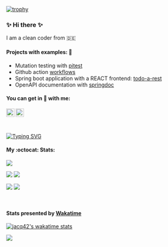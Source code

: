 [![trophy](https://github-profile-trophy.vercel.app/?username=jacq42&theme=onedark)](https://github.com/ryo-ma/github-profile-trophy)

### :sparkles: Hi there :sparkles:

I am a clean coder from :de:

#### Projects with examples: :construction_worker:

* Mutation testing with [pitest](https://github.com/jacq42/pitest-example)
* Github action [workflows](https://github.com/jacq42/playground)
* Spring boot application with a REACT frontend: [todo-a-rest](https://github.com/jacq42/todo-a-rest)
* OpenAPI documentation with [springdoc](https://github.com/jacq42/openapi-example)

#### You can get in :speech_balloon: with me: 

[<img align="left" alt="jacq42 | LinkedIn" width="22px" src="https://cdn.jsdelivr.net/npm/simple-icons@v6.7.0/icons/linkedin.svg" />][linkedin]
[<img align="left" alt="jacq42 | Wakatime" width="22px" src="https://cdn.jsdelivr.net/npm/simple-icons@v6.7.0/icons/wakatime.svg" />][wakatime]

[linkedin]: https://www.linkedin.com/in/jaccquelinekrech
[wakatime]: https://wakatime.com/@jacq42

<br />
<br />
<br />

[![Typing SVG](https://readme-typing-svg.herokuapp.com/?lines=Small+things+matter)](https://git.io/typing-svg)

#### My :octocat: Stats:
![](http://github-profile-summary-cards.vercel.app/api/cards/profile-details?username=jacq42&theme=transparent) 

![](http://github-profile-summary-cards.vercel.app/api/cards/repos-per-language?username=jacq42&theme=transparent) ![](http://github-profile-summary-cards.vercel.app/api/cards/most-commit-language?username=jacq42&theme=transparent) 

![](http://github-profile-summary-cards.vercel.app/api/cards/stats?username=jacq42&theme=transparent) ![](http://github-profile-summary-cards.vercel.app/api/cards/productive-time?username=jacq42&theme=transparent&utcOffset=8) 

<br />

#### Stats presented by [Wakatime](https://wakatime.com)

[![jacq42's wakatime stats](https://github-readme-stats.vercel.app/api/wakatime?username=@jacq42&theme=nord&v=2)][wakatime]

![](https://wakatime.com/share/@jacq42/22b39d4e-8123-4665-80ad-b1943f31f9a5.svg)

